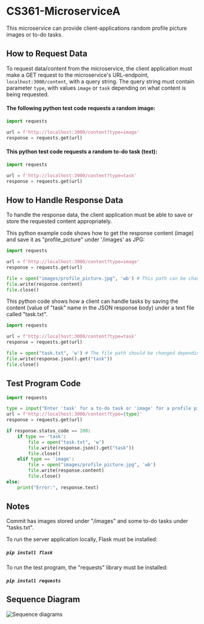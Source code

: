 # CS361-MicroserviceA

This microservice can provide client-applications random profile picture images or to-do tasks.


## How to Request Data
To request data/content from the microservice, the client application must make a GET request to the microservice's URL-endpoint, `localhost:3000/content`, with a query string. The query string must contain parameter `type`, with values `image` or `task` depending on what content is being requested. 

#### The following python test code requests a random image:

```python
import requests

url = f'http://localhost:3000/content?type=image'
response = requests.get(url)
```
#### This python test code requests a random to-do task (text):
```python
import requests

url = f'http://localhost:3000/content?type=task'
response = requests.get(url)
```

## How to Handle Response Data
To handle the response data, the client application must be able to save or store the requested content appropriately. 

This python example code shows how to get the response content (image) and save it as "profile_picture" under '/images' as JPG:

```python
import requests

url = f'http://localhost:3000/content?type=image'
response = requests.get(url)

file = open("images/profile_picture.jpg", 'wb') # This path can be changed depending on where the image should be saved instead.
file.write(response.content)
file.close()
```

This python code shows how a client can handle tasks by saving the content (value of "task" name in the JSON response body) under a text file called "task.txt".

```python
import requests

url = f'http://localhost:3000/content?type=task'
response = requests.get(url)

file = open("task.txt", 'w') # The file path should be changed depending on where the to-do task (plain text) should be written/stored in.
file.write(response.json().get("task"))
file.close()
```

## Test Program Code
```python
import requests

type = input("Enter 'task' for a to-do task or 'image' for a profile picture image: ").strip()
url = f'http://localhost:3000/content?type={type}'
response = requests.get(url)

if response.status_code == 200:
    if type == 'task':
        file = open("task.txt", 'w')
        file.write(response.json().get("task"))
        file.close()
    elif type == 'image':
        file = open("images/profile_picture.jpg", 'wb')
        file.write(response.content)
        file.close()
else:
    print("Error:", response.text)
```

## Notes
Commit has images stored under "/images" and some to-do tasks under "tasks.txt".

To run the server application locally, Flask must be installed: 
##### `pip install flask`
To run the test program, the "requests" library must be installed: 
##### `pip install requests`

## Sequence Diagram
![Sequence diagrams](https://github.com/user-attachments/assets/15c7bfe7-cff1-4870-a9e1-e9a811ce887f)



